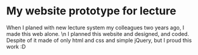 # My website prototype for lecture
When I planed with new lecture system my colleagues two years ago, I made this web alone. \n
I planned this website and designed, and coded.
Despite of it made of only html and css and simple jQuery, but I proud this work :D 
